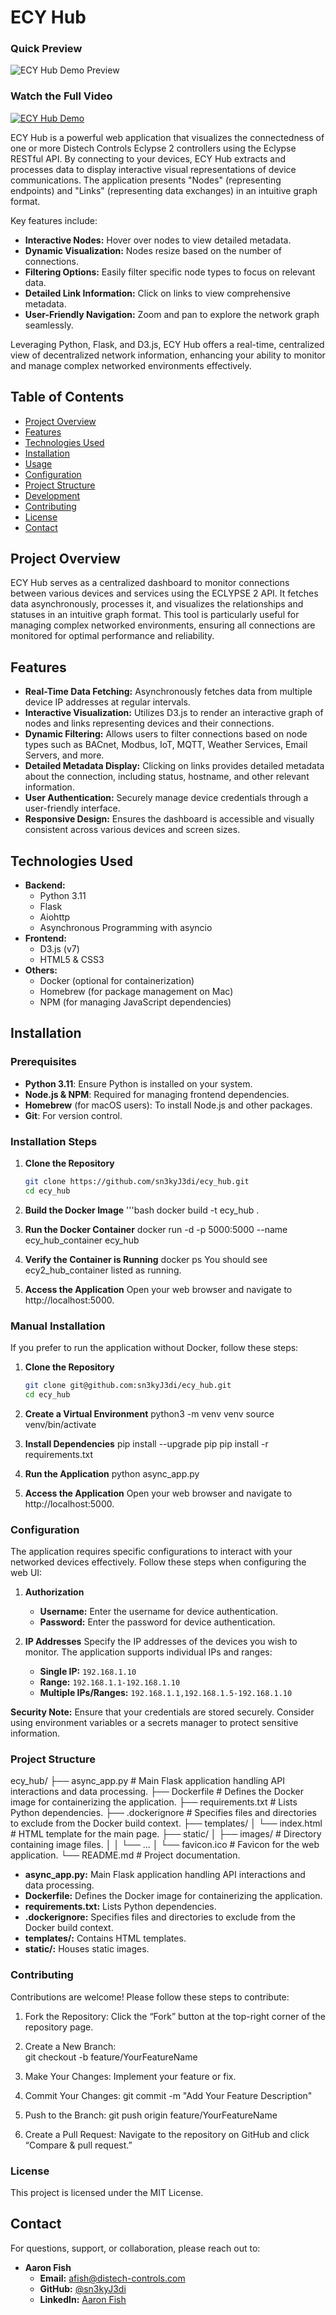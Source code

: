 # ECY Hub

### Quick Preview
![ECY Hub Demo Preview](static/images/demo-preview.gif "ECY Hub Quick Preview")

### Watch the Full Video
[![ECY Hub Demo](https://img.youtube.com/vi/i07RLs32qaM/0.jpg)](https://youtu.be/i07RLs32qaM)

ECY Hub is a powerful web application that visualizes the connectedness of one or more Distech Controls Eclypse 2 controllers using the Eclypse RESTful API. By connecting to your devices, ECY Hub extracts and processes data to display interactive visual representations of device communications. The application presents "Nodes" (representing endpoints) and "Links" (representing data exchanges) in an intuitive graph format.

Key features include:
- **Interactive Nodes:** Hover over nodes to view detailed metadata.
- **Dynamic Visualization:** Nodes resize based on the number of connections.
- **Filtering Options:** Easily filter specific node types to focus on relevant data.
- **Detailed Link Information:** Click on links to view comprehensive metadata.
- **User-Friendly Navigation:** Zoom and pan to explore the network graph seamlessly.

Leveraging Python, Flask, and D3.js, ECY Hub offers a real-time, centralized view of decentralized network information, enhancing your ability to monitor and manage complex networked environments effectively.

## Table of Contents

- [Project Overview](#project-overview)
- [Features](#features)
- [Technologies Used](#technologies-used)
- [Installation](#installation)
- [Usage](#usage)
- [Configuration](#configuration)
- [Project Structure](#project-structure)
- [Development](#development)
- [Contributing](#contributing)
- [License](#license)
- [Contact](#contact)

## Project Overview

ECY Hub serves as a centralized dashboard to monitor connections between various devices and services using the ECLYPSE 2 API. It fetches data asynchronously, processes it, and visualizes the relationships and statuses in an intuitive graph format. This tool is particularly useful for managing complex networked environments, ensuring all connections are monitored for optimal performance and reliability.

## Features

- **Real-Time Data Fetching:** Asynchronously fetches data from multiple device IP addresses at regular intervals.
- **Interactive Visualization:** Utilizes D3.js to render an interactive graph of nodes and links representing devices and their connections.
- **Dynamic Filtering:** Allows users to filter connections based on node types such as BACnet, Modbus, IoT, MQTT, Weather Services, Email Servers, and more.
- **Detailed Metadata Display:** Clicking on links provides detailed metadata about the connection, including status, hostname, and other relevant information.
- **User Authentication:** Securely manage device credentials through a user-friendly interface.
- **Responsive Design:** Ensures the dashboard is accessible and visually consistent across various devices and screen sizes.

## Technologies Used

- **Backend:**
  - Python 3.11
  - Flask
  - Aiohttp
  - Asynchronous Programming with asyncio
- **Frontend:**
  - D3.js (v7)
  - HTML5 & CSS3
- **Others:**
  - Docker (optional for containerization)
  - Homebrew (for package management on Mac)
  - NPM (for managing JavaScript dependencies)

## Installation

### Prerequisites

- **Python 3.11**: Ensure Python is installed on your system.
- **Node.js & NPM**: Required for managing frontend dependencies.
- **Homebrew** (for macOS users): To install Node.js and other packages.
- **Git**: For version control.

### Installation Steps

1. **Clone the Repository**

    ```bash
    git clone https://github.com/sn3kyJ3di/ecy_hub.git
    cd ecy_hub

2. **Build the Docker Image**
    '''bash
    docker build -t ecy_hub .

3. **Run the Docker Container**
    docker run -d -p 5000:5000 --name ecy_hub_container ecy_hub

4. **Verify the Container is Running**
    docker ps
    You should see ecy2_hub_container listed as running.

5. **Access the Application**
    Open your web browser and navigate to http://localhost:5000.

### Manual Installation

If you prefer to run the application without Docker, follow these steps:

1. **Clone the Repository**

   ```bash
   git clone git@github.com:sn3kyJ3di/ecy_hub.git
   cd ecy_hub

2. **Create a Virtual Environment**
   python3 -m venv venv
    source venv/bin/activate

3. **Install Dependencies**
    pip install --upgrade pip
    pip install -r requirements.txt

4. **Run the Application**
    python async_app.py

5. **Access the Application**
    Open your web browser and navigate to http://localhost:5000.

### Configuration

The application requires specific configurations to interact with your networked devices effectively. Follow these steps when configuring the web UI:

1. **Authorization**
   - **Username:** Enter the username for device authentication.
   - **Password:** Enter the password for device authentication.

2. **IP Addresses**
   Specify the IP addresses of the devices you wish to monitor. The application supports individual IPs and ranges:
   - **Single IP:** `192.168.1.10`
   - **Range:** `192.168.1.1-192.168.1.10`
   - **Multiple IPs/Ranges:** `192.168.1.1,192.168.1.5-192.168.1.10`

**Security Note:** Ensure that your credentials are stored securely. Consider using environment variables or a secrets manager to protect sensitive information.

### Project Structure

ecy_hub/
├── async_app.py # Main Flask application handling API interactions and data processing.
├── Dockerfile # Defines the Docker image for containerizing the application.
├── requirements.txt # Lists Python dependencies.
├── .dockerignore # Specifies files and directories to exclude from the Docker build context.
├── templates/
│ └── index.html # HTML template for the main page.
├── static/
│ ├── images/ # Directory containing image files.
│ │ └── ...
│ └── favicon.ico # Favicon for the web application.
└── README.md # Project documentation.

- **async_app.py:**
  Main Flask application handling API interactions and data processing.
- **Dockerfile:**
    Defines the Docker image for containerizing the application.
- **requirements.txt:**
    Lists Python dependencies.
- **.dockerignore:**
    Specifies files and directories to exclude from the Docker build context.
- **templates/:**
    Contains HTML templates.
- **static/:**
    Houses static images.

### Contributing

Contributions are welcome! Please follow these steps to contribute:

1.	Fork the Repository:
    Click the “Fork” button at the top-right corner of the repository page.
    
2.	Create a New Branch:    
    git checkout -b feature/YourFeatureName

3.	Make Your Changes:
    Implement your feature or fix.

4.	Commit Your Changes:
    git commit -m "Add Your Feature Description"

5.	Push to the Branch:
    git push origin feature/YourFeatureName

6.	Create a Pull Request:
    Navigate to the repository on GitHub and click “Compare & pull request.”

### License

This project is licensed under the MIT License.

## Contact

For questions, support, or collaboration, please reach out to:

- **Aaron Fish**
  - **Email:** [afish@distech-controls.com](mailto:afish@distech-controls.com)
  - **GitHub:** [@sn3kyJ3di](https://github.com/sn3kyJ3di)
  - **LinkedIn:** [Aaron Fish](www.linkedin.com/in/afish101)

